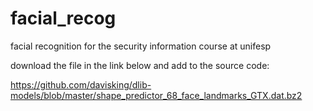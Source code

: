 # facial_recog
facial recognition for the security information course at unifesp

download the file in the link below and add to the source code:

https://github.com/davisking/dlib-models/blob/master/shape_predictor_68_face_landmarks_GTX.dat.bz2
